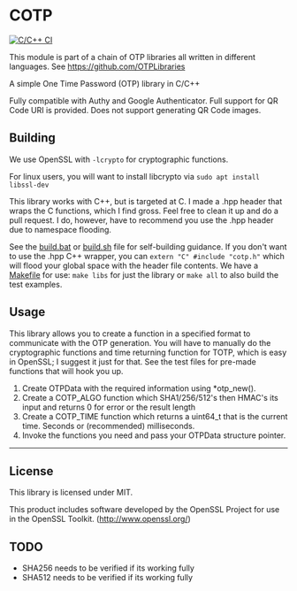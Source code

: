 # COTP
[![C/C++ CI](https://github.com/tilkinsc/COTP/actions/workflows/c-cpp.yml/badge.svg?branch=master)](https://github.com/tilkinsc/COTP/actions/workflows/c-cpp.yml)

This module is part of a chain of OTP libraries all written in different languages. See https://github.com/OTPLibraries

A simple One Time Password (OTP) library in C/C++

Fully compatible with Authy and Google Authenticator. Full support for QR Code URI is provided. Does not support generating QR Code images.


## Building

We use OpenSSL with `-lcrypto` for cryptographic functions.

For linux users, you will want to install libcrypto via `sudo apt install libssl-dev`

This library works with C++, but is targeted at C. I made a .hpp header that wraps the C functions, which I find gross. Feel free to clean it up and do a pull request. I do, however, have to recommend you use the .hpp header due to namespace flooding.

See the [build.bat](build.bat) or [build.sh](build.sh) file for self-building guidance. If you don't want to use the .hpp C++ wrapper, you can `extern "C" #include "cotp.h"` which will flood your global space with the header file contents. We have a [Makefile](Makefile) for use: `make libs` for just the library or `make all` to also build the test examples.


## Usage

This library allows you to create a function in a specified format to communicate with the OTP generation. You will have to manually do the cryptographic functions and time returning function for TOTP, which is easy in OpenSSL; I suggest it just for that. See the test files for pre-made functions that will hook you up.

1. Create OTPData with the required information using *otp_new().
2. Create a COTP_ALGO function which SHA1/256/512's then HMAC's its input and returns 0 for error or the result length
3. Create a COTP_TIME function which returns a uint64_t that is the current time. Seconds or (recommended) milliseconds.
4. Invoke the functions you need and pass your OTPData structure pointer.

_____________

## License

This library is licensed under MIT.

This product includes software developed by the OpenSSL Project for use in the OpenSSL Toolkit. (http://www.openssl.org/)


## TODO

* SHA256 needs to be verified if its working fully
* SHA512 needs to be verified if its working fully
